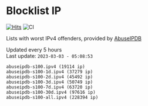 # Blocklist IP

[![Hits](https://hits.seeyoufarm.com/api/count/incr/badge.svg?url=https%3A%2F%2Fgithub.com%2Fborestad%2Fblocklist-ip%2F&count_bg=%2379C83D&title_bg=%23555555&icon=&icon_color=%23E7E7E7&title=hits&edge_flat=false)](https://hits.seeyoufarm.com)  ![CI](https://img.shields.io/github/workflow/status/borestad/blocklist-ip/CI?style=flat-square)

Lists with worst IPv4 offenders, provided by [AbuseIPDB](https://www.abuseipdb.com/)

<!-- FOOTER-PLACEHOLDER -->
Updated every 5 hours<br>
Last update: `2023-03-03 - 05:08:53`
```
abuseipdb-s100.ipv4 (19114 ip)
abuseipdb-s100-1d.ipv4 (37279 ip)
abuseipdb-s100-2d.ipv4 (45492 ip)
abuseipdb-s100-3d.ipv4 (50749 ip)
abuseipdb-s100-7d.ipv4 (63720 ip)
abuseipdb-s100-30d.ipv4 (97616 ip)
abuseipdb-s100-all.ipv4 (228394 ip)
```
